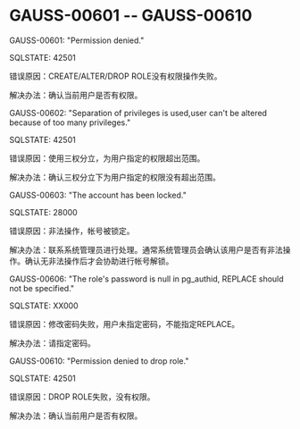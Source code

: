 # GAUSS-00601 -- GAUSS-00610<a name="ZH-CN_TOPIC_0302073344"></a>

GAUSS-00601: "Permission denied."

SQLSTATE: 42501

错误原因：CREATE/ALTER/DROP ROLE没有权限操作失败。

解决办法：确认当前用户是否有权限。

GAUSS-00602: "Separation of privileges is used,user can't be altered because of too many privileges."

SQLSTATE: 42501

错误原因：使用三权分立，为用户指定的权限超出范围。

解决办法：确认三权分立下为用户指定的权限没有超出范围。

GAUSS-00603: "The account has been locked."

SQLSTATE: 28000

错误原因：非法操作，帐号被锁定。

解决办法：联系系统管理员进行处理。通常系统管理员会确认该用户是否有非法操作。确认无非法操作后才会协助进行帐号解锁。

GAUSS-00606: "The role's password is null in pg\_authid, REPLACE should not be specified."

SQLSTATE: XX000

错误原因：修改密码失败，用户未指定密码，不能指定REPLACE。

解决办法：请指定密码。

GAUSS-00610: "Permission denied to drop role."

SQLSTATE: 42501

错误原因：DROP ROLE失败，没有权限。

解决办法：确认当前用户是否有权限。

